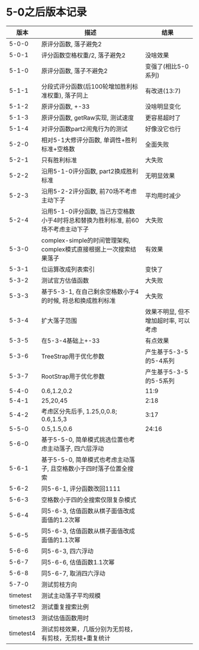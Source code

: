 # 5-0之后版本记录

| 版本 | 描述 | 结果 |
| ----- | ----- | ----- |
| 5-0-0 | 原评分函数, 落子避免2 |
| 5-0-1 | 评分函数空格权重/2, 落子避免2 | 没啥效果 |
| 5-1-0 | 原评分函数, 落子不避免2 | 变强了(相比5-0系列) |
| 5-1-1 | 分段式评分函数(后100轮增加胜利标准权重), 落子同上 | 有改进(13:7) |
| 5-1-2 | 原评分函数, +-33 | 没啥明显变化 |
| 5-1-3 | 原评分函数, getRaw实现, 测试速度 | 更容易超时了 |
| 5-1-4 | 对评分函数part2闹鬼行为的测试 | 好像没它也行 |
| 5-2-0 | 相对5-1大修评分函数, 单调性+胜利标准+空格数 | 全面失败 |
| 5-2-1 | 只有胜利标准 | 大失败 |
| 5-2-2 | 沿用5-1-0评分函数, part2换成胜利标准 | 无明显效果 |
| 5-2-3 | 沿用5-2-2评分函数, 前70场不考虑主动下子 | 平均用时减少 |
| 5-2-4 | 沿用5-1-0评分函数, 当己方空格数小于4时将总和替换为胜利标准, 前60场不考虑主动下子 | 大失败
| 5-3-0 | complex-simple的时间管理架构, complex模式直接根据上一次搜索结果落子 | 有效果 |
| 5-3-1 | 位运算改成列表索引 | 变快了 |
| 5-3-2 | 测试官方估值函数 | 大失败 |
| 5-3-3 | 基于5-3-1, 在自己剩余空格数小于4的时候, 将总和换成胜利标准 | 大失败 |
| 5-3-4 | 扩大落子范围 | 效果不明显, 但不增加超时率, 可以考虑
| 5-3-5 | 在5-3-4基础上+-33 | 有点效果
| 5-3-6 | TreeStrap用于优化参数 | 产生基于5-3-5的5-4系列 |
| 5-3-7 | RootStrap用于优化参数 | 产生基于5-3-5的5-5系列 |
| 5-4-0 | 0.6,1.2,0.2 | 11:9 |
| 5-4-1 | 25,20,45 | 2:18 |
| 5-4-2 | 考虑区分先后手, 1.25,0,0.8; 0.6,1.5,3 | 3:17 |
| 5-5-0 | 0.5,1.5,0.6 | 24:16 |
| 5-6-0 | 基于5-5-0, 简单模式挑选位置也考虑主动落子, 四六层浮动 |
| 5-6-1 | 基于5-5-0, 简单模式也考虑主动落子, 且空格数小于四时落子位置全搜索 |
| 5-6-2 | 同5-6-1, 评分函数改回1111 |
| 5-6-3 | 空格数小于四的全搜索仅限复杂模式 |
| 5-6-4 | 同5-6-3, 估值函数从棋子面值改成面值的1.2次幂 |
| 5-6-5 | 同5-6-3, 估值函数从棋子面值改成面值的1.1次幂 |
| 5-6-6 | 同5-6-3, 四六浮动
| 5-6-7 | 同5-6-6, 估值函数1.1次幂
| 5-6-8 | 同5-6-7, 取消四六浮动
| 5-7-0 | 测试剪枝方向
| timetest | 测试主动落子平均规模 |
| timetest2 | 测试重复搜索比例 |
| timetest3 | 测试估值函数用时 |
| timetest4 | 测试剪枝效果，几版分别为无剪枝，有剪枝，无剪枝+重复统计 |